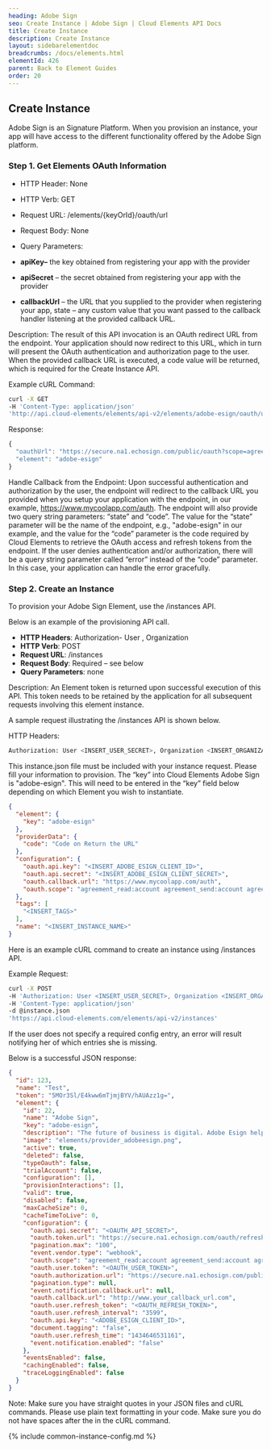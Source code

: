 ```yaml
---
heading: Adobe Sign
seo: Create Instance | Adobe Sign | Cloud Elements API Docs
title: Create Instance
description: Create Instance
layout: sidebarelementdoc
breadcrumbs: /docs/elements.html
elementId: 426
parent: Back to Element Guides
order: 20
---
```


## Create Instance

Adobe Sign is an Signature Platform. When you provision an instance, your app will have access to the different functionality offered by the Adobe Sign platform.

### Step 1. Get Elements OAuth Information

* HTTP Header: None
* HTTP Verb: GET
* Request URL: /elements/{keyOrId}/oauth/url
* Request Body: None
* Query Parameters:

* __apiKey–__ the key obtained from registering your app with the provider
* __apiSecret__ – the secret obtained from registering your app with the provider
* __callbackUrl__ – the URL that you supplied to the provider when registering your app, state – any custom value that you want passed to the callback handler listening at the provided callback URL.

Description: The result of this API invocation is an OAuth redirect URL from the endpoint. Your application should now redirect to this URL, which in turn will present the OAuth authentication and authorization page to the user. When the provided callback URL is executed, a code value will be returned, which is required for the Create Instance API.

Example cURL Command:

```bash
curl -X GET
-H 'Content-Type: application/json'
'http://api.cloud-elements/elements/api-v2/elements/adobe-esign/oauth/url?apiKey=insert_adobe-esign_app_id&apiSecret=insert_adobe-esign_app_secret&callbackUrl=www.mycoolapp.com/auth&scope=public_profile'
```

Response:

```javascript
{
  "oauthUrl": "https://secure.na1.echosign.com/public/oauth?scope=agreement_read%3Aaccount+agreement_send%3Aaccount+agreement_write%3Aaccount+library_read%3Aaccount+library_write%3Aaccount+user_login%3Aaccount+user_read%3Aaccount+user_write%3Aaccount+widget_read%3Aaccount+widget_write%3Aaccount+workflow_read%3Aaccount+workflow_write%3Aaccount&response_type=code&redirect_uri=https%3A%2F%2Fwww.mycoolapp.com%2Fauth&state=adobe_esign&client_id=adobe-esign_client_id",
  "element": "adobe-esign"
}

```

Handle Callback from the Endpoint:
Upon successful authentication and authorization by the user, the endpoint will redirect to the callback URL you provided when you setup your application with the endpoint, in our example, https://www.mycoolapp.com/auth. The endpoint will also provide two query string parameters: “state” and “code”. The value for the “state” parameter will be the name of the endpoint, e.g., "adobe-esign" in our example, and the value for the “code” parameter is the code required by Cloud Elements to retrieve the OAuth access and refresh tokens from the endpoint. If the user denies authentication and/or authorization, there will be a query string parameter called “error” instead of the “code” parameter. In this case, your application can handle the error gracefully.

### Step 2. Create an Instance

To provision your Adobe Sign Element, use the /instances API.

Below is an example of the provisioning API call.

* __HTTP Headers__: Authorization- User <user secret>, Organization <organization secret>
* __HTTP Verb__: POST
* __Request URL__: /instances
* __Request Body__: Required – see below
* __Query Parameters__: none

Description: An Element token is returned upon successful execution of this API. This token needs to be retained by the application for all subsequent requests involving this element instance.

A sample request illustrating the /instances API is shown below.

HTTP Headers:

```bash
Authorization: User <INSERT_USER_SECRET>, Organization <INSERT_ORGANIZATION_SECRET>

```
This instance.json file must be included with your instance request.  Please fill your information to provision.  The “key” into Cloud Elements Adobe Sign is "adobe-esign".  This will need to be entered in the “key” field below depending on which Element you wish to instantiate.

```json
{
  "element": {
    "key": "adobe-esign"
  },
  "providerData": {
    "code": "Code on Return the URL"
  },
  "configuration": {
    "oauth.api.key": "<INSERT_ADOBE_ESIGN_CLIENT_ID>",
    "oauth.api.secret": "<INSERT_ADOBE_ESIGN_CLIENT_SECRET>",
    "oauth.callback.url": "https://www.mycoolapp.com/auth",
    "oauth.scope": "agreement_read:account agreement_send:account agreement_write:account library_read:account library_write:account user_login:account user_read:account user_write:account widget_read:account widget_write:account workflow_read:account workflow_write:account"
  },
  "tags": [
    "<INSERT_TAGS>"
  ],
  "name": "<INSERT_INSTANCE_NAME>"
}
```

Here is an example cURL command to create an instance using /instances API.

Example Request:

```bash
curl -X POST
-H 'Authorization: User <INSERT_USER_SECRET>, Organization <INSERT_ORGANIZATION_SECRET>'
-H 'Content-Type: application/json'
-d @instance.json
'https://api.cloud-elements.com/elements/api-v2/instances'
```

If the user does not specify a required config entry, an error will result notifying her of which entries she is missing.

Below is a successful JSON response:

```json
{
  "id": 123,
  "name": "Test",
  "token": "5MOr3Sl/E4kww6mTjmjBYV/hAUAzz1g=",
  "element": {
    "id": 22,
    "name": "Adobe Sign",
    "key": "adobe-esign",
    "description": "The future of business is digital. Adobe Esign helps businesses of all sizes easily and securely sign, send, and manage documents in the cloud, with unmatched availability and legal enforceability.",
    "image": "elements/provider_adobeesign.png",
    "active": true,
    "deleted": false,
    "typeOauth": false,
    "trialAccount": false,
    "configuration": [],
    "provisionInteractions": [],
    "valid": true,
    "disabled": false,
    "maxCacheSize": 0,
    "cacheTimeToLive": 0,
    "configuration": {
      "oauth.api.secret": "<OAUTH_API_SECRET>",
      "oauth.token.url": "https://secure.na1.echosign.com/oauth/refresh",
      "pagination.max": "100",
      "event.vendor.type": "webhook",
      "oauth.scope": "agreement_read:account agreement_send:account agreement_write:account library_read:account library_write:account user_login:account user_read:account user_write:account widget_read:account widget_write:account workflow_read:account workflow_write:account",
      "oauth.user.token": "<OAUTH_USER_TOKEN>",
      "oauth.authorization.url": "https://secure.na1.echosign.com/public/oauth",
      "pagination.type": null,
      "event.notification.callback.url": null,
      "oauth.callback.url": "http://www.your_callback_url.com",
      "oauth.user.refresh_token": "<OAUTH_REFRESH_TOKEN>",
      "oauth.user.refresh_interval": "3599",
      "oauth.api.key": "<ADOBE_ESIGN_CLIENT_ID>",
      "document.tagging": "false",
      "oauth.user.refresh_time": "1434646531161",
      "event.notification.enabled": "false"
    },
    "eventsEnabled": false,
    "cachingEnabled": false,
    "traceLoggingEnabled": false
  }
}
```

Note:  Make sure you have straight quotes in your JSON files and cURL commands.  Please use plain text formatting in your code.  Make sure you do not have spaces after the in the cURL command.

{% include common-instance-config.md %}
